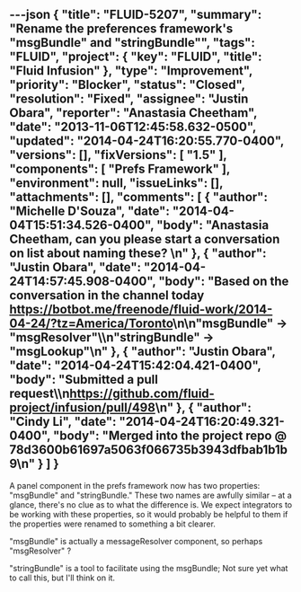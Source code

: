 ---json
{
  "title": "FLUID-5207",
  "summary": "Rename the preferences framework's \"msgBundle\" and \"stringBundle\"",
  "tags": "FLUID",
  "project": {
    "key": "FLUID",
    "title": "Fluid Infusion"
  },
  "type": "Improvement",
  "priority": "Blocker",
  "status": "Closed",
  "resolution": "Fixed",
  "assignee": "Justin Obara",
  "reporter": "Anastasia Cheetham",
  "date": "2013-11-06T12:45:58.632-0500",
  "updated": "2014-04-24T16:20:55.770-0400",
  "versions": [],
  "fixVersions": [
    "1.5"
  ],
  "components": [
    "Prefs Framework"
  ],
  "environment": null,
  "issueLinks": [],
  "attachments": [],
  "comments": [
    {
      "author": "Michelle D'Souza",
      "date": "2014-04-04T15:51:34.526-0400",
      "body": "Anastasia Cheetham, can you please start a conversation on list about naming these?&#x20;\n"
    },
    {
      "author": "Justin Obara",
      "date": "2014-04-24T14:57:45.908-0400",
      "body": "Based on the conversation in the channel today <https://botbot.me/freenode/fluid-work/2014-04-24/?tz=America/Toronto>\n\n\"msgBundle\" -> \"msgResolver\"\\\n\"stringBundle\" -> \"msgLookup\"\n"
    },
    {
      "author": "Justin Obara",
      "date": "2014-04-24T15:42:04.421-0400",
      "body": "Submitted a pull request\\\n<https://github.com/fluid-project/infusion/pull/498>\n"
    },
    {
      "author": "Cindy Li",
      "date": "2014-04-24T16:20:49.321-0400",
      "body": "Merged into the project repo @ 78d3600b61697a5063f066735b3943dfbab1b1b9\n"
    }
  ]
}
---
A panel component in the prefs framework now has two properties: "msgBundle" and "stringBundle." These two names are awfully similar – at a glance, there's no clue as to what the difference is. We expect integrators to be working with these properties, so it would probably be helpful to them if the properties were renamed to something a bit clearer.

"msgBundle" is actually a messageResolver component, so perhaps "msgResolver" ?

"stringBundle" is a tool to facilitate using the msgBundle; Not sure yet what to call this, but I'll think on it.

        